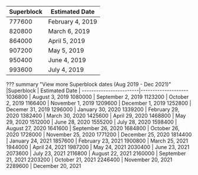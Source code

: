 |Superblock 			| Estimated Date	|
------------------------|--------------------
777600 					| February 4, 2019
820800 					| March 6, 2019
864000 					| April 5, 2019
907200 					| May 5, 2019
950400 					| June 4, 2019
993600 					| July 4, 2019

??? summary "View more Superblock dates (Aug 2019 - Dec 2021)"
	|Superblock 			| Estimated Date	|
	------------------------|--------------------
	1036800 				| August 3, 2019
	1080000 				| September 2, 2019
	1123200 				| October 2, 2019
	1166400 				| November 1, 2019
	1209600 				| December 1, 2019
	1252800 				| Decemer 31, 2019
	1296000 				| January 30, 2020
	1339200 				| February 29, 2020
	1382400 				| March 30, 2020
	1425600 				| April 29, 2020
	1468800 				| May 29, 2020
	1512000 				| June 28, 2020
	1555200 				| July 28, 2020
	1598400 				| August 27, 2020
	1641600 				| September 26, 2020
	1684800 				| October 26, 2020
	1728000 				| November 25, 2020
	1771200 				| December 25, 2020
	1814400 				| January 24, 2021
	1857600 				| February 23, 2021
	1900800 				| March 25, 2021
	1944000 				| April 24, 2021
	1987200 				| May 24, 2021
	2030400 				| June 23, 2021
	2073600 				| July 23, 2021
	2116800 				| August 22, 2021
	2160000					| September 21, 2021
	2203200					| October 21, 2021
	2246400					| November 20, 2021
	2289600 				| December 20, 2021